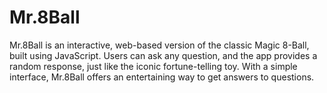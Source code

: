 # Mr.8Ball
 
Mr.8Ball is an interactive, web-based version of the classic Magic 8-Ball, built using JavaScript. Users can ask any question, and the app provides a random response, just like the iconic fortune-telling toy. With a simple interface, Mr.8Ball offers an entertaining way to get answers to questions.
